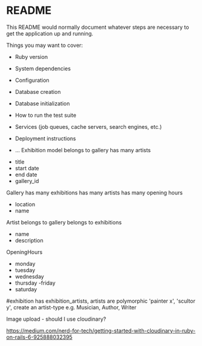 # README

This README would normally document whatever steps are necessary to get the
application up and running.

Things you may want to cover:

* Ruby version

* System dependencies

* Configuration

* Database creation

* Database initialization

* How to run the test suite

* Services (job queues, cache servers, search engines, etc.)

* Deployment instructions

* ...
Exhibition model
belongs to gallery
has many artists
- title
- start date
- end date
- gallery_id


Gallery
has many exhibitions
has many artists
has many opening hours
- location
- name


Artist
belongs to gallery
belongs to exhibitions
- name
- description

OpeningHours
- monday
- tuesday
- wednesday
- thursday
-friday
- saturday

#exhibition has exhibition_artists, artists are polymorphic 'painter x', 'scultor y', create an artist-type e.g. Musician, Author, Writer

Image upload - should I use cloudinary?

https://medium.com/nerd-for-tech/getting-started-with-cloudinary-in-ruby-on-rails-6-925888032395